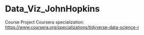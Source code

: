 # Data_Viz_JohnHopkins
Course Project 
Coursera specialization: https://www.coursera.org/specializations/tidyverse-data-science-r
